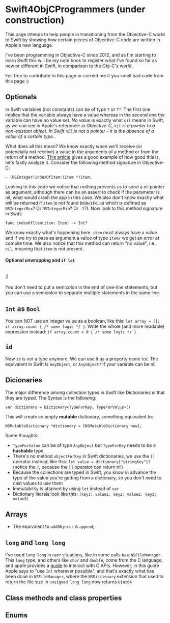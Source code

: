 Swift4ObjCProgrammers (under construction)
=====================

This page intends to help people in transitioning from the Objective-C world to Swift by showing how certain pieces of Objective-C code are written in Apple's new language.

I've been programming in Objective-C since 2012, and as I'm starting to learn Swift this will be my note book to register what I've found so far as new or different in Swift, in comparison to the Obj-C's world.

Fell free to contribute to this page or correct me if you smell bad code from this page :)

## Optionals

In Swift variables (not constants) can be of type `T` or `T?`. The first one implies that the variable always have a value whereas in the second one the variable can have no value set. *No value* is exactly what `nil` means in Swift, as we can see in Apple's reference: *in Objective-C, `nil` is a pointer to a non-existant object. In Swift `nil` is not a pointer – it is the absence of a value of a certain type.*.

What does all this mean? We know exactly when we'll receive (or potencially not receive) a value in the arguments of a method or from the return of a method. [This article](https://medium.com/swift-programming/facets-of-swift-part-1-optionals-b8ba5b0051a2) gives a good example of how good this is, let's fastly analyze it. Consider the following method signature in Objective-C:

    - (NSInteger)indexOfItem:(Item *)item;

Looking to this code we notice that nothing prevents us to send a nil pointer as argument, although there can be an assert to check if the parameter is nil, what would crash the app in this case. We also don't know exactly what will be returned if `item` is not found (`NSNotFound` which is defined as `NSIntegerMax`? Or `NSIntegerMin`? Or `-1`?). Now look to this method signature in Swift:

    func indexOfItem(item: Item) -> Int?
    
We know exactly what's happening here. `item` must always have a value and if we try to pass as argument a value of type `Item?` we get an error at compile time. We also notice that this method can return "no value", i.e., `nil`, meaning that `item` is not present.

#### Optional unwrapping and `if let`

## `;`

You don't need to put a semicolon in the end of one-line statements, but you can use a semicolon to separate multiple statements in the same line.

## `Int` as `Bool`

You can NOT use an integer value as a boolean, like this: `let array = []; if array.count { /* some logic */ }`. Write the whole (and more readable) expression instead: `if array.count > 0 { /* some logic */ }`

## `id`

Now `id` is not a type anymore. We can use it as a property name \o/. The equivalent in Swift is `AnyObject`, or `AnyObject?` if your variable can be nil.

## Dicionaries

The major difference among collection types in Swift like Dictionaries is that they are typed. The Syntax is the following:

    var dictionary = Dictionary<TypeForKey, TypeForValue>()
  
This will create an empty **mutable** dictionary, something equivalent to:

    NSMutableDictionary *dictionary = [NSMutableDictionary new];

Some thoughts:
* `TypeForValue` can be of type `AnyObject` but `TypeForKey` needs to be a **hashable** type.
* There's no method `objectForKey` in Swift dictionaries, we use the `[]` operator instead, like this: `let value = dictionary["stringKey"]?` (notice the `?`, because the `[]` operator can return nil) 
* Because the collections are typed in Swift, you know in advance the type of the value you're getting from a dictionary, so you don't need to cast values to use them
* Immutability is attained by using `let` instead of `var`
* Dictionary literals look like this: `[key1: value1, key2: value2, key3: value3]`

## Arrays

* The equivalent to `addObject:` is `append`;

## `long` and `long long`

I've used `long long` in rare situations, like in some calls to a `NSFileManager`. This `long` type, and others like `char` and `double`, come from the C language, and apple provides a [guide](https://developer.apple.com/library/ios/documentation/swift/conceptual/buildingcocoaapps/InteractingWithCAPIs.html) to interact with C APIs. However, in this guide Apple says to "use `Int` wherever possible", and that's exactly what has been done in `NSFileManager`, where the `NSDictionary` extension that used to return the file size in `unsigned long long` now returns `UInt64`

## Class methods and class properties

## Enums
